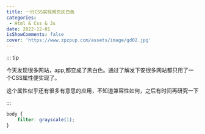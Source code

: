 ```yaml
---
title: 一行CSS实现网页灰白色
categories: 
 - Html & Css & Js
date: 2022-12-01
isShowComments: false
cover: 'https://www.zpzpup.com/assets/image/gd02.jpg'
---
```


::: tip

今天发现很多网站，app,都变成了黑白色。通过了解发下安很多网站都只用了一个CSS属性便实现了。

这个属性似乎还有很多有意思的应用，不知道兼容性如何，之后有时间再研究一下

:::



```css
body {
    filter: grayscale(1);
}
```

